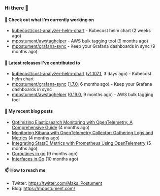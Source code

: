 ### Hi there 👋

#### 👷 Check out what I'm currently working on

- [kubecost/cost-analyzer-helm-chart](https://github.com/kubecost/cost-analyzer-helm-chart) - Kubecost helm chart (2 weeks ago)
- [mpostument/awstaghelper](https://github.com/mpostument/awstaghelper) - AWS bulk tagging tool (9 months ago)
- [mpostument/grafana-sync](https://github.com/mpostument/grafana-sync) - Keep your Grafana dashboards in sync (9 months ago)

#### 🔭 Latest releases I've contributed to

- [kubecost/cost-analyzer-helm-chart](https://github.com/kubecost/cost-analyzer-helm-chart) ([v1.107.1](https://github.com/kubecost/cost-analyzer-helm-chart/releases/tag/v1.107.1), 3 days ago) - Kubecost helm chart
- [mpostument/grafana-sync](https://github.com/mpostument/grafana-sync) ([1.7.0](https://github.com/mpostument/grafana-sync/releases/tag/1.7.0), 6 months ago) - Keep your Grafana dashboards in sync
- [mpostument/awstaghelper](https://github.com/mpostument/awstaghelper) ([0.19.0](https://github.com/mpostument/awstaghelper/releases/tag/0.19.0), 9 months ago) - AWS bulk tagging tool

#### 📜 My recent blog posts

- [Optimizing Elasticsearch Monitoring with OpenTelemetry: A Comprehensive Guide](https://mpostument.com/posts/programming/observability/otel-elasticsearch/) (4 months ago)
- [Monitoring Kibana with OpenTelemetry Collector: Gathering Logs and Metrics](https://mpostument.com/posts/programming/observability/otel-kibana/) (4 months ago)
- [Integrating StatsD Metrics with Prometheus Using OpenTelemetry](https://mpostument.com/posts/programming/observability/otel-statsd/) (5 months ago)
- [Goroutines in go](https://mpostument.com/posts/programming/golang/basics/go-routines/) (9 months ago)
- [Interfaces in Go](https://mpostument.com/posts/programming/golang/basics/go-interfaces/) (10 months ago)

#### 📫 How to reach me

- Twitter: https://twitter.com/Maks_Postument
- Blog: https://mpostument.com/
